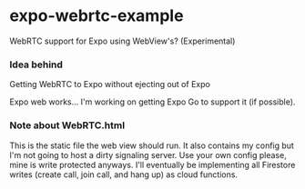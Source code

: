 # expo-webrtc-example
WebRTC support for Expo using WebView's? (Experimental)

### Idea behind
Getting WebRTC to Expo without ejecting out of Expo

Expo web works... I'm working on getting Expo Go to support it (if possible).

### Note about WebRTC.html
This is the static file the web view should run. It also contains my config but I'm not going to host a dirty signaling server. Use your own config please, mine is write protected anyways. I'll eventually be implementing all Firestore writes (create call, join call, and hang up) as cloud functions.
